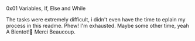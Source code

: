 0x01 Variables, If, Else and While

The tasks were extremely difficult, i didn't even have the time to eplain my process in this readme. Phew! I'm exhausted. Maybe some other time, yeah
A Bientot!👋
Merci Beaucoup.

